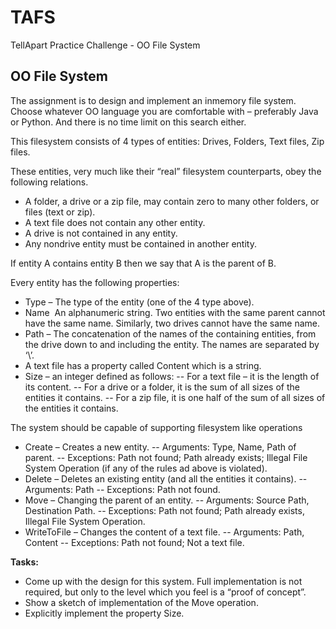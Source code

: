 TAFS
====

TellApart Practice Challenge - OO File System

OO File System
--------------
The assignment is to design and implement an in­memory file system. Choose whatever OO language you are comfortable with – preferably Java or Python. And there is no time limit on this search either.

This file­system consists of 4 types of entities: Drives, Folders, Text files, Zip files.

These entities, very much like their “real” file­system counterparts, obey the following relations.

- A folder, a drive or a zip file, may contain zero to many other folders, or files (text or zip).
- A text file does not contain any other entity.
- A drive is not contained in any entity.
- Any non­drive entity must be contained in another entity.

If entity A contains entity B then we say that A is the parent of B. 

Every entity has the following properties:
- Type – The type of the entity (one of the 4 type above).
- Name ­ An alphanumeric string. Two entities with the same parent cannot have the same name. Similarly, two drives cannot have the same name.
- Path – The concatenation of the names of the containing entities, from the drive down to and including the entity. The names are separated by ‘\’.
- A text file has a property called Content which is a string.
- Size – an integer defined as follows:
­-- For a text file – it is the length of its content.
­-- For a drive or a folder, it is the sum of all sizes of the entities it contains.
­-- For a zip file, it is one half of the sum of all sizes of the entities it contains.

The system should be capable of supporting file­system like operations

- Create – Creates a new entity.
­-- Arguments: Type, Name, Path of parent.
­-- Exceptions: Path not found; Path already exists; Illegal File System Operation (if any of the rules a­d above is violated).
- Delete – Deletes an existing entity (and all the entities it contains).
­-- Arguments: Path
­-- Exceptions: Path not found.
- Move – Changing the parent of an entity.
­-- Arguments: Source Path, Destination Path.
­-- Exceptions: Path not found; Path already exists, Illegal File System Operation.
- WriteToFile – Changes the content of a text file.
­-- Arguments: Path, Content
­-- Exceptions: Path not found; Not a text file.

__Tasks:__
- Come up with the design for this system. Full implementation is not required, but only to the level which you feel is a “proof of concept”.
- Show a sketch of implementation of the Move operation.
- Explicitly implement the property Size.
